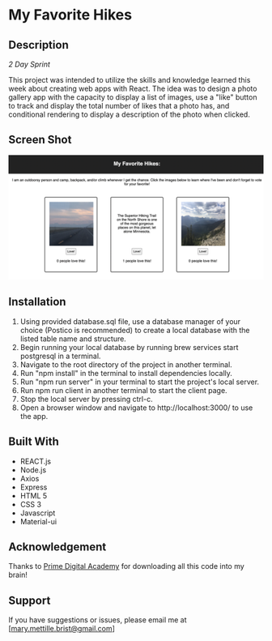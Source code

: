 # My Favorite Hikes

## Description

_2 Day Sprint_

This project was intended to utilize the skills and knowledge learned this week about creating web apps with React. The idea was to design a photo gallery app with the capacity to display a list of images, use a "like" button to track and display the total number of likes that a photo has, and conditional rendering to display a description of the photo when clicked.

## Screen Shot
![Image of a gallery of images of different hikes](./Reverse_Side.png)

## Installation

1. Using provided database.sql file, use a database manager of your choice (Postico is recommended) to create a local database with the listed table name and structure.
2. Begin running your local database by running brew services start postgresql in a terminal.
3. Navigate to the root directory of the project in another terminal.
4. Run "npm install" in the terminal to install dependencies locally.
5. Run "npm run server" in your terminal to start the project's local server.
6. Run npm run client in another terminal to start the client page.
7. Stop the local server by pressing ctrl-c.
8. Open a browser window and navigate to http://localhost:3000/ to use the app.

## Built With
- REACT.js
- Node.js
- Axios
- Express
- HTML 5
- CSS 3
- Javascript
- Material-ui

## Acknowledgement
Thanks to [Prime Digital Academy](www.primeacademy.io) for downloading all this code into my brain!

## Support
If you have suggestions or issues, please email me at [mary.mettille.brist@gmail.com]
